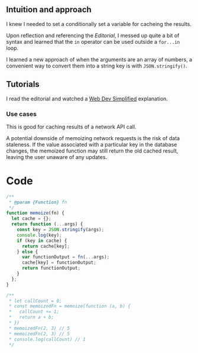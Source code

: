 ## Intuition and approach

I knew I needed to set a conditionally set a variable for cacheing the results.

Upon reflection and referencing the _Editorial_, I messed up quite a bit of syntax and learned that the `in` operator can be used outside a `for...in` loop.

I learned a new approach of when the arguments are an array of numbers, a convenient way to convert them into a string key is with `JSON.stringify()`.

## Tutorials

I read the editorial and watched a [Web Dev Simplified](https://www.youtube.com/watch?v=WbwP4w6TpCk) explanation.

### Use cases

This is good for caching results of a network API call.

A potential downside of memoizing network requests is the risk of data staleness. If the value associated with a particular key in the database changes, the memoized function may still return the old cached result, leaving the user unaware of any updates.

# Code

```javascript
/**
 * @param {Function} fn
 */
function memoize(fn) {
  let cache = {};
  return function (...args) {
    const key = JSON.stringify(args);
    console.log(key);
    if (key in cache) {
      return cache[key];
    } else {
      var functionOutput = fn(...args);
      cache[key] = functionOutput;
      return functionOutput;
    }
  };
}

/**
 * let callCount = 0;
 * const memoizedFn = memoize(function (a, b) {
 *	 callCount += 1;
 *   return a + b;
 * })
 * memoizedFn(2, 3) // 5
 * memoizedFn(2, 3) // 5
 * console.log(callCount) // 1
 */
```
